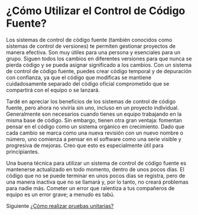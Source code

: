 # ¿Cómo Utilizar el Control de Código Fuente?
[//]: # (Version:1.0.0)
Los sistemas de control de código fuente (también conocidos como sistemas de control de versiones) te permiten gestionar proyectos de manera efectiva. Son muy útiles para una persona y esenciales para un grupo. Siguen todos los cambios en diferentes versiones para que nunca se pierda código y se pueda asignar significado a los cambios. Con un sistema de control de código fuente, puedes crear código temporal y de depuración con confianza, ya que el código que modificas se mantiene cuidadosamente separado del código oficial comprometido que se compartirá con el equipo o se lanzará.

Tardé en apreciar los beneficios de los sistemas de control de código fuente, pero ahora no viviría sin uno, incluso en un proyecto individual. Generalmente son necesarios cuando tienes un equipo trabajando en la misma base de código. Sin embargo, tienen otra gran ventaja: fomentan pensar en el código como un sistema orgánico en crecimiento. Dado que cada cambio se marca como una nueva revisión con un nuevo nombre o número, uno comienza a pensar en el software como una serie visible y progresiva de mejoras. Creo que esto es especialmente útil para principiantes.

Una buena técnica para utilizar un sistema de control de código fuente es mantenerse actualizado en todo momento, dentro de unos pocos días. El código que no se puede terminar en unos pocos días se registra, pero de una manera inactiva que no se llamará y, por lo tanto, no creará problemas para nadie más. Cometer un error que ralentiza a tus compañeros de equipo es un error grave; a menudo es tabú.

Siguiente [¿Cómo realizar pruebas unitarias?](08-How-to-Unit-Test.md)
